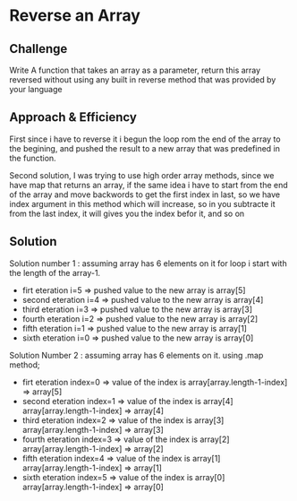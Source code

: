 # Reverse an Array

<!-- Short summary or background information -->

## Challenge

<!-- Description of the challenge -->

Write A function that takes an array as a parameter, return this array reversed without using any built in reverse method that was provided by your language

## Approach & Efficiency

<!-- What approach did you take? Why? What is the Big O space/time for this approach? -->

First since i have to reverse it i begun the loop rom the end of the array to the begining, and pushed the result to a new array that was predefined in the function.

Second solution, I was trying to use high order array methods, since we have map that returns an array,
if the same idea i have to start from the end of the array and move backwords to get the first index in last, so we have index argument in this method which will increase, so in you subtracte it from the last index, it will gives you the index befor it, and so on

## Solution

<!-- Embedded whiteboard image -->

Solution number 1 :
assuming array has 6 elements on it
for loop i start with the length of the array-1.

- firt eteration i=5 => pushed value to the new array is array[5]
- second eteration i=4 => pushed value to the new array is array[4]
- third eteration i=3 => pushed value to the new array is array[3]
- fourth eteration i=2 => pushed value to the new array is array[2]
- fifth eteration i=1 => pushed value to the new array is array[1]
- sixth eteration i=0 => pushed value to the new array is array[0]

Solution Number 2 :
assuming array has 6 elements on it.
using .map method;

- firt eteration index=0 => value of the index is array[array.length-1-index] => array[5]
- second eteration index=1 => value of the index is array[4] array[array.length-1-index] => array[4]
- third eteration index=2 => value of the index is array[3] array[array.length-1-index] => array[3]
- fourth eteration index=3 => value of the index is array[2] array[array.length-1-index] => array[2]
- fifth eteration index=4 => value of the index is array[1] array[array.length-1-index] => array[1]
- sixth eteration index=5 => value of the index is array[0] array[array.length-1-index] => array[0]
